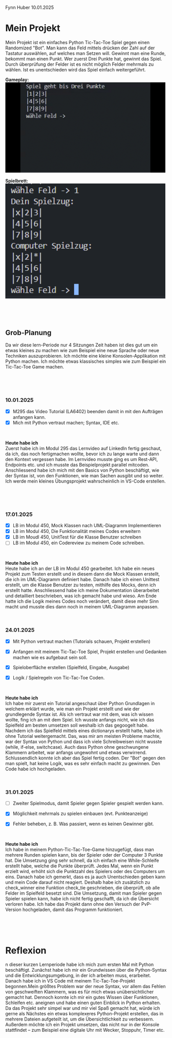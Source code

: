 

Fynn Huber
10.01.2025

# Mein Projekt
Mein Projekt ist ein einfaches Python Tic-Tac-Toe Spiel gegen einen Randomized "Bot". Man kann das Feld  mittels drücken der Zahl auf der Tastatur auswählen, auf welches man Setzen will. Gewinnt man eine Runde, bekommt man einen Punkt. Wer zuerst Drei Punkte hat, gewinnt das Spiel. Durch überprüfung der Felder ist es nicht möglich Felder mehrmals zu wählen. Ist es unentschieden wird das Spiel einfach weitergeführt. 

**Gameplay:**
<img src="https://github.com/Fynn8962/Lern-Periode-8/blob/main/LP8-Gif-Python1.gif" alt="Gif Python Spiel" width="500" >

**Spielbrett:**
<img src="https://github.com/Fynn8962/Lern-Periode-8/blob/main/LP8-png-Python.png" alt="" width="500" >

&nbsp;
 
&nbsp;

## Grob-Planung
Da wir diese lern-Periode nur 4 Sitzungen Zeit haben ist dies gut um ein etwas kleines zu machen wie zum Beispiel eine neue Sprache oder neue Techniken auszuprobieren. Ich möchte eine kleine Konsolen-Applikation mit Python machen. Ich möchte etwas klassisches simples wie zum Beispiel ein Tic-Tac-Toe Game machen. 

&nbsp;
 
&nbsp;

### 10.01.2025

- [x] M295 das Video Tutorial (LA6402) beenden damit in mit den Aufträgen anfangen kann.
- [x] Mich mit Python vertraut machen; Syntax, IDE etc.
      
&nbsp;

**Heute habe ich**     
Zuerst habe ich im Modul 295 das Lernvideo auf LinkedIn fertig geschaut, da ich, das noch fertigmachen wollte, bevor ich zu lange warte und dann den Kontext vergessen habe. Im Lernvideo musste ging es um Rest-API, Endpoints etc. und ich musste das Beispielprojekt parallel mitcoden. Anschliessend habe ich mich mit den Basics von Python beschäftigt, wie der Syntax ist, von den Funktionen, wie man Sachen ausgibt und so weiter. Ich werde mein kleines Übungsprojekt wahrscheinlich in VS-Code erstellen.

&nbsp;
 
&nbsp;

### 17.01.2025

- [x] LB im Modul 450, Mock Klassen nach UML-Diagramm Implementieren
- [x] LB im Modul 450, Die Funktionalität meines Codes erweitern
- [x] LB im Moudl 450, UnitTest für die Klasse Benutzer schreiben
- [ ] LB im Modul 450, ein Codereview zu meinem Code schreiben. 
      
&nbsp;

**Heute habe ich**   
Heute habe ich an der LB im Modul 450 gearbeitet. Ich habe ein neues Projekt zum Testen erstellt und in diesem dann die Mock Klassen erstellt, die ich im UML-Diagramm definiert habe. Danach habe ich einen Unittest erstellt, um die Klasse Benutzer zu testen, mithilfe des Mocks, denn ich erstellt hatte. Anschliessend habe ich meine Dokumentation überarbeitet und detailliert beschrieben, was ich gemacht habe und wieso. Am Ende hatte ich die Logik meines Codes noch verändert, damit diese mehr Sinn macht und musste dies dann noch in meinem UML-Diagramm anpassen.
&nbsp;
 
&nbsp;

### 24.01.2025

- [x] Mit Python vertraut machen (Tutorials schauen, Projekt erstellen)
- [x] Anfangen mit meinem Tic-Tac-Toe Spiel, Projekt erstellen und Gedanken machen wie es aufgebaut sein soll.
- [x]  Spieloberfläche erstellen (Spielfeld, Eingabe, Ausgabe)
- [x]  Logik / Spielregeln von Tic-Tac-Toe Coden.
      
      
&nbsp;

**Heute habe ich**   
Ich habe mir zuerst ein Tutorial angeschaut über Python Grundlagen in welchem erklärt wurde, wie man ein Projekt erstellt und wie der grundlegende Syntax ist. Als ich vertraut war mit dem, was ich wissen wollte, fing ich an mit dem Spiel. Ich wusste anfangs nicht, wie ich das Spielfeld am besten umsetzen soll weshalb ich das gegoogelt habe. Nachdem ich das Spielfeld mittels eines dictionarys erstellt hatte, habe ich ohne Tutorial weitergemacht. Das, was mir am meisten Probleme machte, war der Syntax von Python und dass ich viele Schreibweisen nicht wusste (while, if-else, switchcase). Auch dass Python ohne geschwungene Klammern arbeitet, war anfangs ungewohnt und etwas verwirrend. Schlussendlich konnte ich aber das Spiel fertig coden. Der "Bot" gegen den man spielt, hat keine Logik, was es sehr einfach macht zu gewinnen. Den Code habe ich hochgeladen.
&nbsp;
 
&nbsp;

### 31.01.2025

- [ ] Zweiter Spielmodus, damit Spieler gegen Spieler gespielt werden kann. 
- [x] Möglichkeit mehrmals zu spielen einbauen (evt. Punkteanzeige)
- [x] Fehler beheben, z. B. Was passiert, wenn es keinen Gewinner gibt.
      
      
&nbsp;

**Heute habe ich**   
Ich habe in meinem Python-Tic-Tac-Toe-Game hinzugefügt, dass man mehrere Runden spielen kann, bis der Spieler oder der Computer 3 Punkte hat. Die Umsetzung ging sehr schnell, da ich einfach eine While-Schleife erstellt habe, welche die Punkte überprüft. Jedes Mal, wenn ein Punkt erzielt wird, erhöht sich die Punktzahl des Spielers oder des Computers um eins. Danach habe ich gemerkt, dass es ja auch Unentschieden geben kann und mein Code darauf nicht reagiert. Deshalb habe ich zusätzlich zu check_winner eine Funktion check_tie geschrieben, die überprüft, ob alle Felder im Spielfeld besetzt sind. Die Umsetzung, damit man Spieler gegen Spieler spielen kann, habe ich nicht fertig geschafft, da ich die Übersicht verloren habe. Ich habe das Projekt dann ohne den Versuch der PvP-Version hochgeladen, damit das Programm funktioniert.

&nbsp;
 
&nbsp;

# Reflexion
n dieser kurzen Lernperiode habe ich mich zum ersten Mal mit Python beschäftigt. Zunächst habe ich mir ein Grundwissen über die Python-Syntax und die Entwicklungsumgebung, in der ich arbeiten muss, erarbeitet. Danach habe ich in VS Code mit meinem Tic-Tac-Toe-Projekt begonnen.Mein größtes Problem war der neue Syntax, vor allem das Fehlen von geschweiften Klammern, was es für mich etwas unübersichtlicher gemacht hat. Dennoch konnte ich mir ein gutes Wissen über Funktionen, Schleifen etc. aneignen und habe einen guten Einblick in Python erhalten. Da das Projekt sehr simpel war und mir viel Spaß gemacht hat, würde ich gerne als Nächstes ein etwas komplexeres Python-Projekt erstellen, das in mehrere Dateien aufgeteilt ist, um die Übersichtlichkeit zu verbessern. Außerdem möchte ich ein Projekt umsetzen, das nicht nur in der Konsole stattfindet – zum Beispiel eine digitale Uhr mit Wecker, Stoppuhr, Timer etc.

&nbsp;
 
&nbsp;


